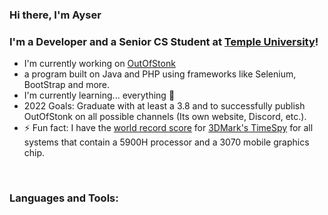 ### Hi there, I'm Ayser

### I'm a Developer and a Senior CS Student at [Temple University][temple_website]!
- I'm currently working on [OutOfStonk][outofstonk_repo]
- a program built on Java and PHP using frameworks like Selenium, BootStrap and more.
- I'm currently learning... everything 🤣
- 2022 Goals: Graduate with at least a 3.8 and to successfully publish OutOfStonk on all possible channels (Its own website, Discord, etc.).
- ⚡ Fun fact: I have the [world record score][3dmark_myscore] for [3DMark's TimeSpy][3dmark_general] for all systems that contain a 5900H processor and a 3070 mobile graphics chip.

<br/>

### Languages and Tools:




<!--
**ayserjamshidi/ayserjamshidi** is a ✨ _special_ ✨ repository because its `README.md` (this file) appears on your GitHub profile.

Here are some ideas to get you started:

- 🔭 I’m currently working on ...
- 🌱 I’m currently learning ...
- 👯 I’m looking to collaborate on ...
- 🤔 I’m looking for help with ...
- 💬 Ask me about ...
- 📫 How to reach me: ...
- 😄 Pronouns: ...
- ⚡ Fun fact: ...

Tut: https://www.youtube.com/watch?v=ECuqb5Tv9qI
-->

[outofstonk_repo]: https://github.com/ayserjamshidi/OutOfStonk
[temple_website]: https://www.temple.edu/
[3dmark_general]: https://www.3dmark.com/search#advanced?test=spy%20P&cpuId=2791&gpuId=1370&gpuCount=0&deviceType=ALL&storageModel=ALL&memoryChannels=0&country=&scoreType=overallScore&hofMode=false&showInvalidResults=false&freeParams=&minGpuCoreClock=&maxGpuCoreClock=&minGpuMemClock=&maxGpuMemClock=&minCpuClock=&maxCpuClock=
[3dmark_myscore]: https://www.3dmark.com/spy/24908755